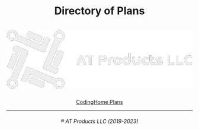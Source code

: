 <div align="center">
<h1>Directory of Plans<br><br><img src="/media/longwhite.png" width="500px"><br></h1>
<a href="codinghome.md">CodingHome Plans</a>
<hr>
<h6>&reg; AT Products LLC (2019-2023)</h6>
</div>
